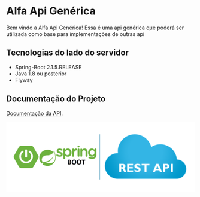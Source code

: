 # Alfa Api Genérica
Bem vindo a  Alfa Api Genérica!
Essa é uma api genérica que poderá ser utilizada como base para implementações de outras api <br /> 

## Tecnologias do lado do servidor
* Spring-Boot 2.1.5.RELEASE
* Java 1.8 ou posterior
* Flyway


## Documentação do Projeto
[Documentação da API](https://github.com/renatoredes/api/wiki).<br />

![API](https://github.com/renatoredes/api/blob/DOCUMENTATION/wiki/img/springboot.png) <br />










